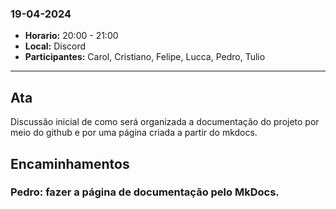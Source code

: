 ### 19-04-2024

- **Horario:** 20:00 - 21:00
- **Local:** Discord
- **Participantes:** Carol, Cristiano, Felipe, Lucca, Pedro, Tulio


---

## Ata

Discussão inicial de como será organizada a documentação do projeto por meio do github e por uma página criada a partir do mkdocs.

## Encaminhamentos
### **Pedro:** fazer a página de documentação pelo MkDocs.


